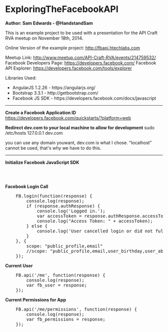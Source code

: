 ExploringTheFacebookAPI
=======================
<strong>Author: Sam Edwards - @HandstandSam</strong>

This is an example project to be used with a presentation for the API Craft RVA meetup on November 18th, 2014.

Online Version of the example project: http://fbapi.htechlabs.com

Meetup Link: http://www.meetup.com/API-Craft-RVA/events/214759532/
Facebook Developers Page: https://developers.facebook.com/
Facebook API Explorer: https://developers.facebook.com/tools/explorer


Libraries Used:
<ul>
	<li>AngularJS 1.2.26 - https://angularjs.org/</li>
	<li>Bootstrap 3.3.1 - http://getbootstrap.com/</li>
	<li>Facebook JS SDK - https://developers.facebook.com/docs/javascript</li>
</ul>

<hr/>

<strong>Create a Facebook Application ID</strong>
https://developers.facebook.com/quickstarts/?platform=web

<strong>Redirect dev.com to your local machine to allow for development</strong>
sudo /etc/hosts
127.0.0.1	dev.com

you can use any domain youwant, dev.com is what I chose.  "localhost" cannot be used, that's why we have to do this.

<hr/>

<strong>Initialize Facebook JavaScript SDK</strong>
<pre>
<script>
    window.fbAsyncInit = function () {
        FB.init({
            appId: '{YOUR_APP_ID}',
            version: 'v2.2'
        });
    };

    (function (d, s, id) {
        var js, fjs = d.getElementsByTagName(s)[0];
        if (d.getElementById(id)) {
            return;
        }
        js = d.createElement(s);
        js.id = id;
        js.src = "//connect.facebook.net/en_US/sdk.js";
        fjs.parentNode.insertBefore(js, fjs);
    }(document, 'script', 'facebook-jssdk'));
</script>
</pre>

<strong>Facebook Login Call</strong>
<pre>
	FB.login(function(response) {
		console.log(response);
		if (response.authResponse) {
			console.log('Logged in.');
			var accessToken = response.authResponse.accessToken;
			console.log("Access Token: " + accessToken);
		} else {
			console.log('User cancelled login or did not fully authorize.');
		}
	}, {
		scope: "public_profile,email"
		//scope: "public_profile,email,user_birthday,user_about_me,user_status,user_location,user_hometown,user_birthday,user_website"
	});
</pre>

<strong>Current User</strong>
<pre>
	FB.api('/me', function(response) {
		console.log(response);
		var fb_user = response;
	});
</pre>

<strong>Current Permissions for App</strong>
<pre>
	FB.api('/me/permissions', function(response) {
		console.log(response);
		var fb_permissions = response;
	});
</pre>